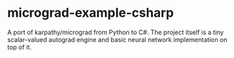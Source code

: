 # micrograd-example-csharp
A port of karpathy/micrograd from Python to C#.  The project itself is a tiny scalar-valued autograd engine and basic neural network implementation on top of it.
